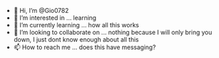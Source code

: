 - 👋 Hi, I’m @Gio0782
- 👀 I’m interested in ... learning
- 🌱 I’m currently learning ... how all this works
- 💞️ I’m looking to collaborate on ... nothing because I will only bring you down, I just dont know enough about all this
- 📫 How to reach me ... does this have messaging?

<!---
Gio0782/Gio0782 is a ✨ special ✨ repository because its `README.md` (this file) appears on your GitHub profile.
You can click the Preview link to take a look at your changes.
--->
